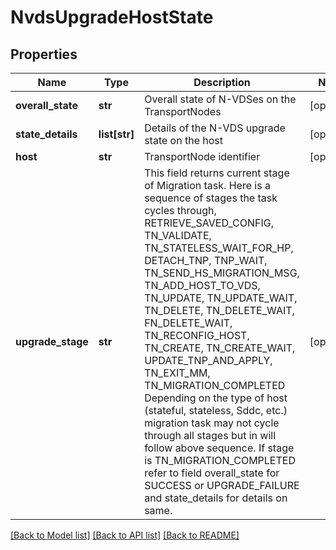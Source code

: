 # NvdsUpgradeHostState

## Properties
Name | Type | Description | Notes
------------ | ------------- | ------------- | -------------
**overall_state** | **str** | Overall state of N-VDSes on the TransportNodes | [optional] 
**state_details** | **list[str]** | Details of the N-VDS upgrade state on the host | [optional] 
**host** | **str** | TransportNode identifier | [optional] 
**upgrade_stage** | **str** | This field returns current stage of Migration task. Here is a sequence of stages the task cycles through, RETRIEVE_SAVED_CONFIG, TN_VALIDATE, TN_STATELESS_WAIT_FOR_HP, DETACH_TNP, TNP_WAIT, TN_SEND_HS_MIGRATION_MSG, TN_ADD_HOST_TO_VDS, TN_UPDATE, TN_UPDATE_WAIT, TN_DELETE, TN_DELETE_WAIT, FN_DELETE_WAIT, TN_RECONFIG_HOST, TN_CREATE, TN_CREATE_WAIT, UPDATE_TNP_AND_APPLY, TN_EXIT_MM, TN_MIGRATION_COMPLETED Depending on the type of host (stateful, stateless, Sddc, etc.) migration task may not cycle through all stages but in will follow above sequence. If stage is TN_MIGRATION_COMPLETED refer to field overall_state for SUCCESS or UPGRADE_FAILURE and state_details for details on same.  | [optional] 

[[Back to Model list]](../README.md#documentation-for-models) [[Back to API list]](../README.md#documentation-for-api-endpoints) [[Back to README]](../README.md)

